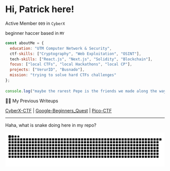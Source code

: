 # Hi, Patrick here!
Active Member `009` in `CyberX`

beginner haccer based in `MY`

```js
const aboutMe = {
  education: "UTM Computer Network & Security",
  ctf-skills: ["Cryptography", "Web Exploitation", "OSINT"],
  tech-skills: ["React.js", "Next.js", "Solidity", "Blockchain"],
  focus: ["local CTFs", "local Hackathons", "local CP"],
  projects: ["VerurID", "Busnado"],
  mission: "trying to solve hard CTFs challenges"
};

console.log("maybe the rarest Pepe is the friends we made along the way");
```

✍🏻 My Previous Writeups

[CyberX-CTF](https://github.com/Exberg/ctf-writeups/blob/main/cyberx-ctf.md) | [Google-Beginners_Quest](https://github.com/Exberg/ctf-writeups/blob/main/google-beginners_quest/google-beginners_quest.md) | [Pico-CTF](https://github.com/Exberg/ctf-writeups/blob/main/pico-ctf.md)

---

Haha, what is snake doing here in my repo?

![snake gif](https://github.com/Exberg/Exberg/blob/output/github-snake-dark.svg)
